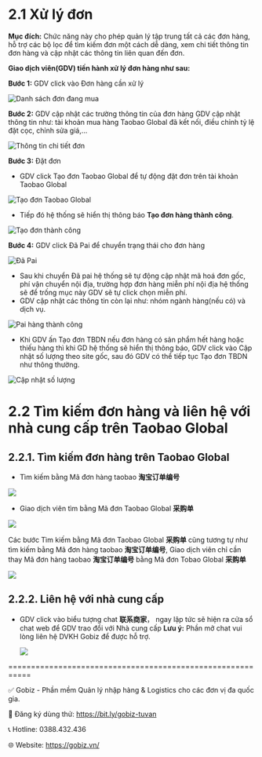 # 2.1 Xử lý đơn 

**Mục đích:** Chức năng này cho phép quản lý tập trung tất cả các đơn hàng, hỗ trợ các bộ lọc để tìm kiếm đơn một cách dễ dàng, xem chi tiết thông tin đơn hàng và cập nhật các thông tin liên quan đến đơn.

**Giao dịch viên(GDV) tiến hành xử lý đơn hàng như sau:**

**Bước 1:** GDV click vào Đơn hàng cần xử lý

![Danh sách đơn đang mua](https://github.com/gobizvn/gobiz-docs/assets/135328227/f1c4b866-eb5b-4d9b-b733-167b0d1a01e0)

**Bước 2:** GDV cập nhật các trường thông tin của đơn hàng
GDV cập nhật thông tin như: tài khoản mua hàng Taobao Global đã kết nối, điều chỉnh tỷ lệ đặt cọc, chỉnh sửa giá,…

![Thông tin chi tiết đơn](https://github.com/gobizvn/gobiz-docs/assets/135328227/4dbee03f-065b-4094-b135-d85abb922286)

**Bước 3:** Đặt đơn

-	GDV click Tạo đơn Taobao Global để tự động đặt đơn trên tài khoản Taobao Global
  
![Tạo đơn Taobao Global](https://github.com/gobizvn/gobiz-docs/assets/135328227/f85b22e0-0de7-462c-b1bb-d1120f88c800)

- Tiếp đó hệ thống sẽ hiển thị thông báo **Tạo đơn hàng thành công**.

![Tạo đơn thành công](https://github.com/gobizvn/gobiz-docs/assets/135328227/f18f406a-76f5-4d61-89c9-ec71dab74e40)

**Bước 4:** GDV click Đã Pai để chuyển trạng thái cho đơn hàng

![Đã Pai](https://github.com/gobizvn/gobiz-docs/assets/121548042/f56f390a-efaa-4fae-b452-1eb99dbe51be)

- Sau khi chuyển Đã pai hệ thống sẽ tự động cập nhật mã hoá đơn gốc, phí vận chuyển nội địa, trường hợp đơn hàng miễn phí nội địa hệ thống sẽ để trống mục này GDV sẽ tự click chọn miễn phí.
- GDV cập nhật các thông tin còn lại như: nhóm ngành hàng(nếu có) và dịch vụ.

![Pai hàng thành công](https://github.com/gobizvn/gobiz-docs/assets/121548042/d128eab5-d39c-4d06-9081-2a1e8dc5bca3)

- Khi GDV ấn Tạo đơn TBDN nếu đơn hàng có sản phẩm hết hàng hoặc thiếu hàng thì khi GD hệ thống sẽ hiển thị thông báo, GDV click vào Cập nhật số lượng theo site gốc, sau đó GDV có thể tiếp tục Tạo đơn TBDN như thông thường.

![Cập nhật số lượng](https://github.com/gobizvn/gobiz-docs/assets/121548042/ad6ceb04-6084-46f3-8e39-505c90f33d9a)

# 2.2 Tìm kiếm đơn hàng và liên hệ với nhà cung cấp trên Taobao Global

## 2.2.1.	Tìm kiếm đơn hàng trên Taobao Global

- Tìm kiếm bằng Mã đơn hàng taobao **淘宝订单编号**

![](https://github.com/gobizvn/gobiz-docs/assets/135328227/02fa5152-b6c8-40b4-822c-52df9662186d)

- Giao dịch viên tìm bằng Mã đơn Taobao Global **采购单**

![](https://github.com/gobizvn/gobiz-docs/assets/135328227/7f01d309-51d8-49bf-8d58-ccff47d70c3a)

Các bước Tìm kiếm bằng Mã đơn Taobao Global **采购单** cũng tương tự như tìm kiếm bằng Mã đơn hàng taobao **淘宝订单编号**, Giao dịch viên chỉ cần thay Mã đơn hàng taobao **淘宝订单编号** bằng Mã đơn Tobao Global **采购单**

![](https://github.com/gobizvn/gobiz-docs/assets/135328227/7b64500f-8b3a-4d14-a418-91f49e753361)

## 2.2.2.	Liên hệ với nhà cung cấp

- GDV click vào biểu tượng chat **联系商家**， ngay lập tức sẽ hiện ra cửa sổ chat web để GDV trao đổi với Nhà cung cấp
**Lưu ý:** Phần mở chat vui lòng liên hệ DVKH Gobiz để được hỗ trợ.
  
  ![](https://github.com/gobizvn/gobiz-docs/assets/135328227/2909896b-9429-4bcb-95f1-c2d3d69f3b15)

  

  

















  




 







===========================================================

✅ Gobiz - Phần mềm Quản lý nhập hàng & Logistics cho các đơn vị đa quốc gia.

📌 Đăng ký dùng thử: https://bit.ly/gobiz-tuvan

📞 Hotline: 0388.432.436

🌐 Website: https://gobiz.vn/
